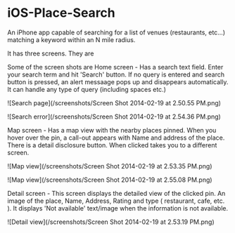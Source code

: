iOS-Place-Search
================
An iPhone app capable of searching for a list of venues (restaurants, etc…) matching a keyword within an N mile radius.

It has three screens. They are

Some of the screen shots are
Home screen - Has a search text field. Enter your search term and hit 'Search' button. If no query is entered and search button is pressed, an alert messaage pops up and disappears automatically. It can handle any type of query (including spaces etc.)
      
      
![Search page](/screenshots/Screen Shot 2014-02-19 at 2.50.55 PM.png)
      
![Search error](/screenshots/Screen Shot 2014-02-19 at 2.54.36 PM.png)


Map screen - Has a map view with the nearby places pinned. When you hover over the pin, a call-out appears with Name and address of the place. There is a detail disclosure button. When clicked takes you to a different screen.
    
![Map view](/screenshots/Screen Shot 2014-02-19 at 2.53.35 PM.png)
      
![Map view](/screenshots/Screen Shot 2014-02-19 at 2.55.08 PM.png)
    
Detail screen - This screen displays the detailed view of the clicked pin. An image of the place, Name, Address, Rating and type ( restaurant, cafe, etc. ). It displays 'Not available' text/image when the information is not available.
    
![Detail view](/screenshots/Screen Shot 2014-02-19 at 2.53.19 PM.png)
